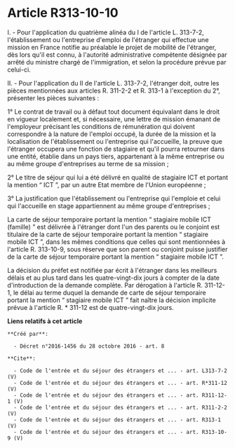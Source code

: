 # Article R313-10-10

I. - Pour l'application du quatrième alinéa du I de l'article L. 313-7-2, l'établissement ou l'entreprise d'emploi de
l'étranger qui effectue une mission en France notifie au préalable le projet de mobilité de l'étranger, dès lors qu'il est
connu, à l'autorité administrative compétente désignée par arrêté du ministre chargé de l'immigration, et selon la procédure
prévue par celui-ci. 

II. - Pour l'application du II de l'article L. 313-7-2, l'étranger doit, outre les pièces mentionnées aux articles R. 311-2-2
et R. 313-1 à l'exception du 2°, présenter les pièces suivantes : 

1° Le contrat de travail ou à défaut tout document équivalant dans le droit en vigueur localement et, si nécessaire, une
lettre de mission émanant de l'employeur précisant les conditions de rémunération qui doivent correspondre à la nature de
l'emploi occupé, la durée de la mission et la localisation de l'établissement ou l'entreprise qui l'accueille, la preuve que
l'étranger occupera une fonction de stagiaire et qu'il pourra retourner dans une entité, établie dans un pays tiers,
appartenant à la même entreprise ou au même groupe d'entreprises au terme de sa mission ; 

2° Le titre de séjour qui lui a été délivré en qualité de stagiaire ICT et portant la mention “ ICT ”, par un autre Etat
membre de l'Union européenne ; 

3° La justification que l'établissement ou l'entreprise qui l'emploie et celui qui l'accueille en stage appartiennent au même
groupe d'entreprises ; 

La carte de séjour temporaire portant la mention “ stagiaire mobile ICT (famille) ” est délivrée à l'étranger dont l'un des
parents ou le conjoint est titulaire de la carte de séjour temporaire portant la mention “ stagiaire mobile ICT ”, dans les
mêmes conditions que celles qui sont mentionnées à l'article R. 313-10-9, sous réserve que son parent ou conjoint puisse
justifier de la carte de séjour temporaire portant la mention “ stagiaire mobile ICT ”. 

La décision du préfet est notifiée par écrit à l'étranger dans les meilleurs délais et au plus tard dans les quatre-vingt-dix
jours à compter de la date d'introduction de la demande complète. Par dérogation à l'article R. 311-12-1, le délai au terme
duquel la demande de carte de séjour temporaire portant la mention “ stagiaire mobile ICT ” fait naître la décision implicite
prévue à l'article R. * 311-12 est de quatre-vingt-dix jours.

**Liens relatifs à cet article**

	**Créé par**:

	  - Décret n°2016-1456 du 28 octobre 2016 - art. 8

	**Cite**:

	  - Code de l'entrée et du séjour des étrangers et ... - art. L313-7-2 (V)
	  - Code de l'entrée et du séjour des étrangers et ... - art. R*311-12 (V)
	  - Code de l'entrée et du séjour des étrangers et ... - art. R311-12-1 (V)
	  - Code de l'entrée et du séjour des étrangers et ... - art. R311-2-2 (V)
	  - Code de l'entrée et du séjour des étrangers et ... - art. R313-1 (V)
	  - Code de l'entrée et du séjour des étrangers et ... - art. R313-10-9 (V)
